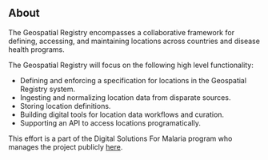 ## About
The Geospatial Registry encompasses a collaborative framework for defining, accessing, and maintaining locations across countries and disease health programs. 

The Geospatial Registry will focus on the following high level functionality:
* Defining and enforcing a specification for locations in the Geospatial Registry system.
* Ingesting and normalizing location data from disparate sources.
* Storing location definitions.
* Building digital tools for location data workflows and curation.
* Supporting an API to access locations programatically.


This effort is a part of the Digital Solutions For Malaria program who manages the project publicly <a href="https://github.com/ds4me/ds4me-wiki/wiki" target="_blank">here</a>.
